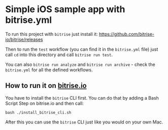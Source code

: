 # Simple iOS sample app with bitrise.yml

To run this project with `bitrise` just install it: https://github.com/bitrise-io/bitrise/releases

Then to run the `test` workflow (you can find it in the `bitrise.yml` file)
just call `cd` into this directory and call `bitrise run test`.

You can also `bitrise run analyze` and `bitrise run archive` - check
the `bitrise.yml` for all the defined workflows.


## How to run it on [bitrise.io](https://www.bitrise.io)

You have to install the `bitrise` CLI first. You can do that
by adding a Bash Script Step on bitrise.io and then call:

```
bash ./install_bitrise_cli.sh
```

After this you can use the `bitrise` CLI just like you would
on your own Mac.
